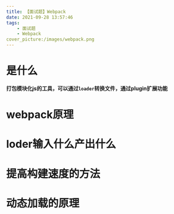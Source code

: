 ```yaml
---
title: 【面试题】Webpack
date: 2021-09-28 13:57:46
tags:
    - 面试题
    - Webpack
cover_picture:/images/webpack.png
---
```

# 是什么
**打包模块化js的工具，可以通过```loader```转换文件，通过plugin扩展功能**
# webpack原理
# loder输入什么产出什么
# 提高构建速度的方法
# 动态加载的原理
